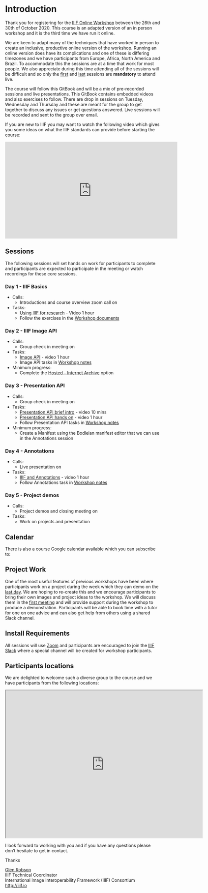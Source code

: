 <script src="https://cdnjs.cloudflare.com/ajax/libs/jstimezonedetect/1.0.7/jstz.min.js" integrity="sha512-pZ0i46J1zsMwPd2NQZ4IaL427jXE2RVHMk3uv/wPTNlBVp9AbB1L65/4YdrXRPLEmyZCkY9qYOOsQp44V4orHg==" crossorigin="anonymous"></script>
<script src="https://cdnjs.cloudflare.com/ajax/libs/dayjs/1.9.3/dayjs.min.js" integrity="sha512-u7elBfdMr+7LhU4rvUk3IM28QZDKTyUxba4Nx2IJ1W9cj4shfRSPq7EZXD2ULD9cBoizw2FQyeR6YBog6LcnHg==" crossorigin="anonymous"></script>
<script src="https://cdnjs.cloudflare.com/ajax/libs/dayjs/1.9.3/plugin/utc.min.js" integrity="sha512-+lztPB4upMyG9pLdOWl8MFsBhXM1V9vFTDhXV3/4VSdoqpR5RfA2bNdrl8n0F9HmbzFkNqmOBdZw580qfRU01Q==" crossorigin="anonymous"></script>
<script src="https://cdnjs.cloudflare.com/ajax/libs/dayjs/1.9.3/plugin/timezone.min.js" integrity="sha512-3QnyXIdU85C6rOXhHzVsXinI5/qM/LniMr5actNRUwyp1Tuurw7rOn7fX7WWoNyZuM7KlQxITGQI4ITCgXKGQA==" crossorigin="anonymous"></script>
<script src="https://cdnjs.cloudflare.com/ajax/libs/dayjs/1.9.3/plugin/advancedFormat.min.js" integrity="sha512-bvTLx3e7Wk8qIAqr7O/vbk8IT2h+tFr1udHdJGzX6xMGtruTSCBctN0IGGjozmwap+l1A3zIz5KZUXI9IiBS3Q==" crossorigin="anonymous"></script>
<script src="https://cdnjs.cloudflare.com/ajax/libs/dayjs/1.9.3/plugin/localizedFormat.min.js" integrity="sha512-85aup/PuxBbkUL6yEpshXfwrOWNt7rvFzFrfvYgnrBBQK2r1FEyqD+5qGVNPWSm8xxafm3mhBOvd975HBSaXNA==" crossorigin="anonymous"></script>


# Introduction

Thank you for registering for the [IIIF Online Workshop](https://www.eventbrite.co.uk/e/october-iiif-online-training-5-day-course-tickets-123255298917) between the 26th and 30th of October 2020. This course is an adapted version of an in person workshop and it is the third time we have run it online.  

We are keen to adapt many of the techniques that have worked in person to create an inclusive, productive online version of the workshop. Running an online version does have its complications and one of these is differing timezones and we have participants from Europe, Africa, North America and Brazil. To accommodate this the sessions are at a time that work for most people. We also appreciate during this time attending all of the sessions will be difficult and so only the [first](day-one/README.md) and [last](day-five/README.md) sessions are **mandatory** to attend live.  

The course will follow this GitBook and will be a mix of pre-recorded sessions and live presentations. This GitBook contains embedded videos and also exercises to follow. There are drop in sessions on Tuesday, Wednesday and Thursday and these are meant for the group to get together to discuss any issues or get questions answered. Live sessions will be recorded and sent to the group over email.

If you are new to IIIF you may want to watch the following video which gives you some ideas on what the IIIF standards can provide before starting the course:

<iframe width="560" height="315" src="https://www.youtube-nocookie.com/embed/wVjrqsqzwNI" frameborder="0" allow="accelerometer; autoplay; encrypted-media; gyroscope; picture-in-picture" allowfullscreen></iframe>

## Sessions

The following sessions will set hands on work for participants to complete and participants are expected to participate in the meeting or watch recordings for these core sessions. 

### Day 1 - **IIIF Basics** 
* Calls:
  * Introductions and course overview zoom call on <span id="intro"></span>
* Tasks:
  * [Using IIIF for research](day-one/index.html#using-iiif-for-research) - Video 1 hour
  * Follow the exercises in the [Workshop documents](day-one/IIIFforResearch.html)

### Day 2  - **IIIF Image API**
* Calls:
  * Group check in meeting on <span id="image"></span>
* Tasks:
  * [Image API](day-two/)  - video 1 hour
  * Image API tasks in [Workshop notes](day-two/image-servers/)
* Minimum progress:  
  * Complete the [Hosted - Internet Archive](day-two/image-servers/iiif-hosting-ia.htm) option

### Day 3 - **Presentation API**
* Calls:
    * Group check in meeting on <span id="presentation"></span>
* Tasks:
  * [Presentation API brief intro](day-three/) - video 10 mins
  * [Presentation API hands on](day-three/) - video 1 hour
  * Follow Presentation API tasks in [Workshop notes](day-three/chrome-web-server/)  
* Minimum progress:  
  *  Create a Manifest using the Bodleian manifest editor that we can use in the Annotations session

### Day 4 - **Annotations**
* Calls:
  * Live presentation on <span id="annotations"></span>
* Tasks:
  * [IIIF and Annotations](day-four/) - video 1 hour
  * Follow Annotations task in [Workshop notes](day-four/annotations-and-annotation-lists.html)

### Day 5 - **Project demos**
* Calls:
  * Project demos and closing meeting on <span id="demos"></span>
* Tasks:
  * Work on projects and presentation


## Calendar
There is also a course Google calendar available which you can subscribe to:
<div id="calendar-container"></div>

<script type="text/javascript">
  var timezone = jstz.determine();
  console.log('Name is ' + timezone.name());
  var pref = '<iframe src="https://calendar.google.com/calendar/b/1/embed?height=600&amp;wkst=1&amp;bgcolor=%23ffffff&amp;src=Y2xpci5vcmdfY2h1Z3BkdXJnam05bmpyaWRoOHVxNjc2bjBAZ3JvdXAuY2FsZW5kYXIuZ29vZ2xlLmNvbQ&amp;color=%23B39DDB&amp;showTabs=0&amp;mode=WEEK&amp;dates=20201026/20201030&amp;title=IIIF%20Online%20Workshop&amp;ctz=';
  var suff = '" style="border:solid 1px #777; width: 100%; height: 600px;"></iframe>';
  var iframe_html = pref + timezone.name() + suff;
  document.getElementById('calendar-container').innerHTML = iframe_html;
</script>

## Project Work 
One of the most useful features of previous workshops have been where participants work on a project during the week which they can demo on the [last day](day-five/README.md). We are hoping to re-create this and we encourage participants to bring their own images and project ideas to the workshop. We will discuss them in the [first meeting](day-one/README.md) and will provide support during the workshop to produce a demonstration. Participants will be able to book time with a tutor for one on one advice and can also get help from others using a shared Slack channel. 

## Install Requirements
All sessions will use [Zoom](https://zoom.us/) and participants are encouraged to join the [IIIF Slack](http://bit.ly/iiif-slack) where a special channel will be created for workshop participants. 

## Participants locations
We are delighted to welcome such a diverse group to the course and we have participants from the following locations:

<iframe src="https://www.google.com/maps/d/u/0/embed?mid=11lmREwJiOhsGz8sNRkYSNQo-30qteM3D" width="640" height="480"></iframe>

I look forward to working with you and if you have any questions please don’t hesitate to get in contact. 

Thanks

[Glen Robson](mailto:glen.robson@iiif.io)<br/>
IIIF Technical Coordinator<br/>
International Image Interoperability Framework (IIIF) Consortium<br/>
http://iiif.io<br/>


<script type="text/javascript">
    dayjs.extend(dayjs_plugin_utc)
    dayjs.extend(dayjs_plugin_timezone)
    dayjs.extend(dayjs_plugin_advancedFormat)
    var timezone = jstz.determine();
    function setTime(time, section) {
        var local = time.tz(timezone.name());

        var span = document.getElementById(section);
        span.innerHTML = local.format("dddd MMMM D,[ at ]h:mma z")
    }

    setTime(dayjs.tz("2020-10-26 13:00", "Europe/London"),"intro");
    setTime(dayjs.tz("2020-10-27 13:00", "Europe/London"),"image");
    setTime(dayjs.tz("2020-10-28 13:00", "Europe/London"),"presentation");
    setTime(dayjs.tz("2020-10-29 13:00", "Europe/London"),"annotations");
    setTime(dayjs.tz("2020-10-30 13:00", "Europe/London"),"demos");
    
</script>

